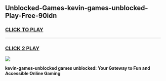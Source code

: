 
## Unblocked-Games-kevin-games-unblocked-Play-Free-90idn
<h3>
<a href="https://premium76.site?title=kevin-games-unblocked&ref=23A">CLICK TO PLAY</a></h3>
<hr>

<h3>
<a href="https://premium76.site?title=kevin-games-unblocked&ref=23A">CLICK 2 PLAY</a>
  
</h3>

<a href="https://premium76.site?title=kevin-games-unblocked&ref=23A"><img src="https://clearcache.store/games.png"></a>


**kevin-games-unblocked games unblocked: Your Gateway to Fun and Accessible Online Gaming**
